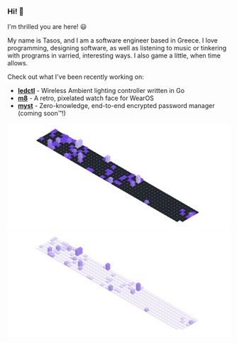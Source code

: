 ### Hi! 👋

I'm thrilled you are here! 😃

My name is Tasos, and I am a software engineer based in Greece. I love programming, designing software, as well as listening to music or tinkering with programs in varried, interesting ways. I also game a little, when time allows.

Check out what I've been recently working on:
- [**ledctl**](https://github.com/rdnt/ledctl) - Wireless Ambient lighting controller written in Go
- [**m8**](https://github.com/rdnt/m8) - A retro, pixelated watch face for WearOS
- [**myst**](https://github.com/rdnt/myst) - Zero-knowledge, end-to-end encrypted password manager (coming soon™!)

![Contributions](https://github.com/rdnt/rdnt/blob/assets/contributions-dark.svg?raw=true#gh-dark-mode-only)
![Contributions](https://github.com/rdnt/rdnt/blob/assets/contributions-light.svg?raw=true#gh-light-mode-only)

<!-- If you like my work, consider buying me a coffee 💖

![coffee](https://user-images.githubusercontent.com/17600197/179931868-770dfafe-8d43-4975-b739-cda5ffa76c4b.gif)
[Buy Me a Coffee](https://www.buymeacoffee.com/rdntdev) | [Ko-Fi](https://ko-fi.com/rdntdev) | [PayPal](https://www.paypal.com/paypalme/rdntdev)

 -->
